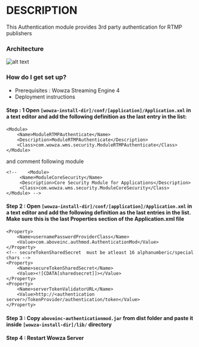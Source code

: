 # DESCRIPTION #

This Authentication module provides 3rd party authentication for RTMP publishers

### Architecture ###
![alt text](https://cloud.githubusercontent.com/assets/2519781/6103029/4856b564-b065-11e4-9abc-30879c380345.jpg "Architecture")
### How do I get set up? ###
* Prerequisites : Wowza Streaming Engine 4
* Deployment instructions

#### Step : 1  Open `[wowza-install-dir]/conf/[application]/Application.xml` in a text editor and add the following <Module> definition as the last entry in the <Modules> list:

```
<Module>
	<Name>ModuleRTMPAuthenticate</Name>
	<Description>ModuleRTMPAuthenticate</Description>
	<Class>com.wowza.wms.security.ModuleRTMPAuthenticate</Class>
</Module>
```

and comment following module

```
<!-- 	<Module>
	 <Name>ModuleCoreSecurity</Name>
	 <Description>Core Security Module for Applications</Description>
	 <Class>com.wowza.wms.security.ModuleCoreSecurity</Class>
</Module> -->
```

####  Step 2 :  Open `[wowza-install-dir]/conf/[application]/Application.xml` in a text editor and add the following <Property> definition as the last entries in the <Properties> list. Make sure this is the last Properties section of the Application.xml file

```
<Property>
	<Name>usernamePasswordProviderClass</Name>
	<Value>com.aboveinc.authmod.AuthenticationMod</Value>
</Property> 
<!-- secureTokenSharedSecret  must be atleast 16 alphanumberic/special chars -->
<Property>
	<Name>secureTokenSharedSecret</Name>
	<Value><![CDATA[sharedsecret]]></Value>
</Property> 
<Property>
	<Name>serverTokenValidatorURL</Name>
	<Value>http://<authentication server>/TokenProvider/authentication/token</Value>
</Property> 
```

#### Step 3 : Copy `aboveinc-authenticationmod.jar` from dist folder and paste it inside  `[wowza-install-dir]/lib/` directory

#### Step 4 : Restart Wowza Server
